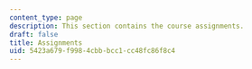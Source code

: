 ```yaml
---
content_type: page
description: This section contains the course assignments.
draft: false
title: Assignments
uid: 5423a679-f998-4cbb-bcc1-cc48fc86f8c4
---
```

